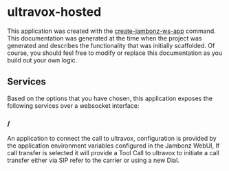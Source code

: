 # ultravox-hosted

This application was created with the [create-jambonz-ws-app](https://www.npmjs.com/package/create-jambonz-ws-app) command.  This documentation was generated at the time when the project was generated and describes the functionality that was initially scaffolded.  Of course, you should feel free to modify or replace this documentation as you build out your own logic.

## Services

Based on the options that you have chosen, this application exposes the following services over a websocket interface:

### /
An application to connect the call to ultravox, configuration is provided by the application environment variables configured in the Jambonz WebUI, If call transfer is selected it will provide a Tool Call to ultravox to initiate a call transfer either via SIP refer to the carrier or using a new Dial.






